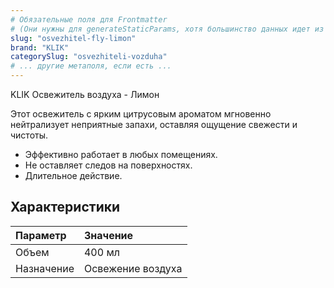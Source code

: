 ```yaml
---
# Обязательные поля для Frontmatter
# (Они нужны для generateStaticParams, хотя большинство данных идет из JSON)
slug: "osvezhitel-fly-limon" 
brand: "KLIK"
categorySlug: "osvezhiteli-vozduha"
# ... другие метаполя, если есть ...
--- 
```


KLIK Освежитель воздуха - Лимон

Этот освежитель с ярким цитрусовым ароматом мгновенно нейтрализует неприятные запахи, оставляя ощущение свежести и чистоты.

* Эффективно работает в любых помещениях.
* Не оставляет следов на поверхностях.
* Длительное действие.

## Характеристики

| Параметр | Значение |
| :--- | :--- |
| Объем | 400 мл |
| Назначение | Освежение воздуха |